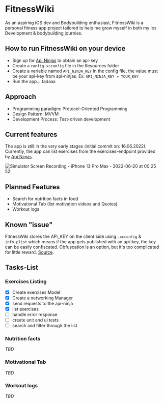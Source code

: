 # FitnessWiki
As an aspiring iOS dev and Bodybuilding enthusiast,
FitnessWiki is a personal fitness app project tailored to help me grow myself in both my ios Development & bodybuilding journies.

## How to run FitnessWiki on your device
- Sign up for [Api Ninjas](https://api-ninjas.com/) to obtain an api-key
- Create a `config.xcconfig` file in the Resources folder
- Create a variable named `API_NINJA_KEY` in the config file, the value must be your api-key from api-ninjas. Ex: `API_NINJA_KEY = YOUR_KEY`
- Run the app... tadaaa

## Approach
- Programming paradigm: Protocol-Oriented Programming
- Design Pattern: MVVM
- Development Process: Test-driven development

## Current features
The app is still in the very early stages (initial commit on: 16.06.2022).  
Currently, the app can list exercises from the exercises-endpoint provided by [Api Ninjas](https://api-ninjas.com/).

![Simulator Screen Recording - iPhone 13 Pro Max - 2022-06-20 at 00 25 52](https://user-images.githubusercontent.com/36043429/174502589-00ad38c0-80f0-4a64-9d52-8f728da1ce58.gif)

## Planned Features
- Search for nutrition facts in food
- Motivational Tab (list motivation videos and Quotes)
- Workout logs

## Known "issue"
FitnessWiki stores the API_KEY on the client side using `.xcconfig` & `info.plist` which means if the app gets published with an api-key, the key can be easily confiscated.
Obfuscation is an option, but it's too complicated for little reward. [Source](https://stackoverflow.com/a/29760836). 

## Tasks-List
### Exercises Listing
- [x] Create exercises Model
- [x] Create a networking Manager
- [x] send requests to the api-ninja
- [x] list exercises
- [ ] handle error response
- [ ] create unit and ui tests
- [ ] search and filter through the list

### Nutrition facts
*TBD*

### Motivational Tab
*TBD*

### Workout logs
*TBD*
